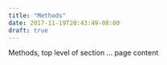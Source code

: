 ```yaml
---
title: "Methods"
date: 2017-11-19T20:43:49-08:00
draft: true
---
```


Methods, top level of section ... page content
